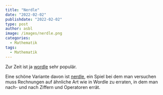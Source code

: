 ```yaml
---
title: "Nerdle"
date: "2022-02-02"
publishdate: "2022-02-02"
type: post
author: asbl
image: /images/nerdle.png
categories:
  - Mathematik
tags:
  - Mathematik
---
```


Zur Zeit ist ja [wordle](https://www.powerlanguage.co.uk/wordle/) sehr populär. 

Eine schöne Variante davon ist [nerdle](https://nerdlegame.com/), ein Spiel bei dem man versuchen muss Rechnungen auf ähnliche Art wie in Wordle zu erraten, in dem man nach- und nach Ziffern und Operatoren errät.
